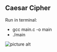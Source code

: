 ## Caesar Cipher ##

Run in terminal: 
- gcc main.c -o main
- ./main

![picture alt](https://images-gmi-pmc.edge-generalmills.com/850feb4b-c3e9-42e8-baa7-c6af170161db.jpg "I will make you the tastiest caesar salad")

